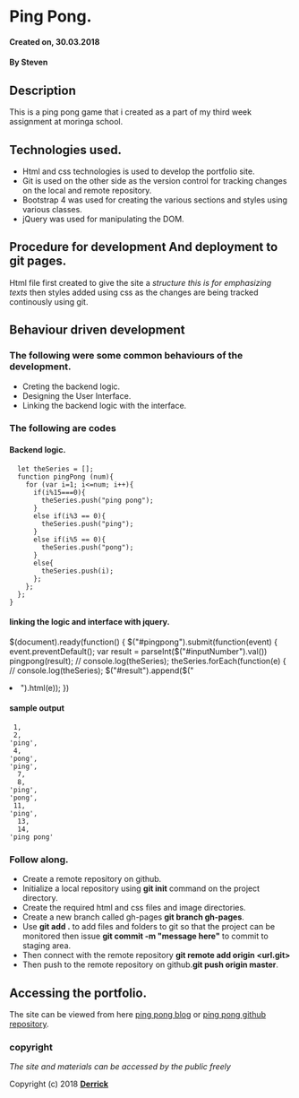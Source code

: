 # Ping Pong.
#### Created on, 30.03.2018
#### By **Steven**

## Description
This is a ping pong game that i created as a part of my third week assignment at moringa school.

## Technologies used.
* Html and css technologies is used to develop the portfolio site.
* Git is used on the other side as the version control for tracking changes on the local and remote repository.
* Bootstrap 4 was used for creating the various sections and styles using various classes.
* jQuery was used for manipulating the DOM.

## Procedure for development And deployment to git pages.
Html file first created to give the site a *structure this is for emphasizing texts* then styles added using css as the changes are being tracked continously using git.

## Behaviour driven development
### The following were some common behaviours of the development.
* Creting the backend logic.
* Designing the User Interface.
* Linking the backend logic with the interface.

### The following are codes
#### Backend logic.


      let theSeries = [];
      function pingPong (num){
        for (var i=1; i<=num; i++){
          if(i%15===0){
            theSeries.push("ping pong");
          }
          else if(i%3 == 0){
            theSeries.push("ping");
          }
          else if(i%5 == 0){
            theSeries.push("pong");
          }
          else{
            theSeries.push(i);
          };
        };
      };
    }


#### linking the logic and interface with jquery.
$(document).ready(function() {
     $("#pingpong").submit(function(event) {
         event.preventDefault();
         var result = parseInt($("#inputNumber").val())
         pingpong(result);
         // console.log(theSeries);
         theSeries.forEach(function(e) {
           // console.log(theSeries);
           $("#result").append($("<li>").html(e));
         })


          

#### sample output

     1,
     2,
    'ping',
     4,
    'pong',
    'ping',
      7,
      8,
    'ping',
    'pong',
     11,
    'ping',
      13,
      14,
    'ping pong'



### Follow along.

* Create a remote repository on github.
* Initialize a local repository using **git init** command on the project directory.
* Create the required html and css files and image directories.
* Create a new branch called gh-pages **git branch gh-pages**.
* Use **git add .** to add files and folders to git so that the project can be monitored then issue **git commit -m "message here"** to commit to staging area.
* Then connect with the remote repository **git remote add origin <url.git>**
* Then push to the remote repository on github.**git push origin master**.

## Accessing the portfolio.
The site can be viewed from here [ping pong blog](https://muriithiderro.github.io/ping-pong/) or [ping pong github repository](https://github.com/muriithiderro/ping-pong).

### copyright
*The site and materials can be accessed by the public freely*

Copyright (c) 2018 **[Derrick](https://github.com/muriithiderro)**
